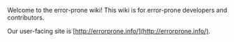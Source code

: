 Welcome to the error-prone wiki! This wiki is for error-prone developers and contributors.

Our user-facing site is [http://errorprone.info/](http://errorprone.info/).

